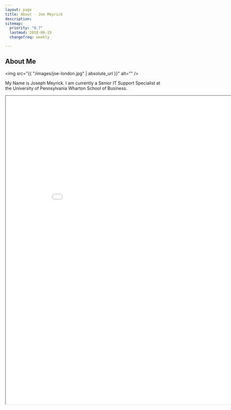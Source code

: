 ```yaml
---
layout: page
title: About - Joe Meyrick
description: 
sitemap:
  priority: "0.7"
  lastmod: 2018-06-19
  changefreq: weekly

---
```

## About Me

<span class="image left"><img src="{{ "/images/joe-london.jpg" | absolute_url }}" alt="" /></span>

My Name is Joseph Meyrick.  I am currently a Senior IT Support Specialist at the University of Pennsylvania Wharton School of Business.

<div class="box">
<p>
<iframe src="{{ "/images/meyrick_resume.pdf" | absolute_url }}" width="900px" height="1000px">This browser does not support PDFs. Please download the PDF to view it: <a href="{{ "/images/meyrick_resume.pdf" | absolute_url }}">Download PDF</a>
</iframe>
</p>
</div>